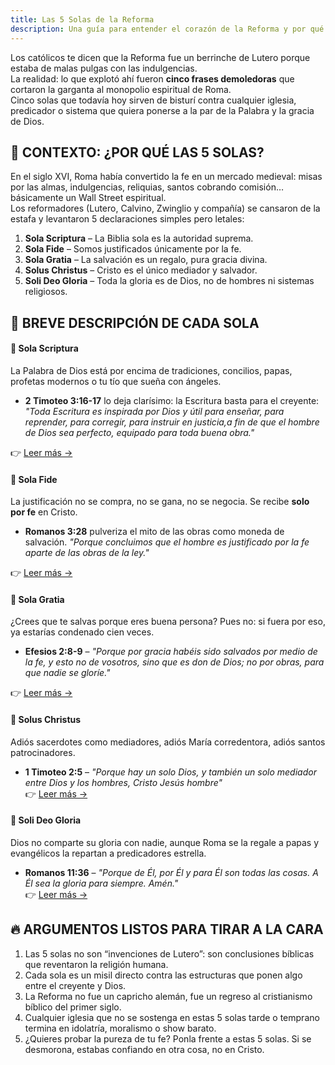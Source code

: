 ```yaml
---
title: Las 5 Solas de la Reforma
description: Una guía para entender el corazón de la Reforma y por qué Roma todavía tiene pesadillas con estas frases.
---
```


Los católicos te dicen que la Reforma fue un berrinche de Lutero porque estaba de malas pulgas con las indulgencias.  
La realidad: lo que explotó ahí fueron **cinco frases demoledoras** que cortaron la garganta al monopolio espiritual de Roma.  
Cinco solas que todavía hoy sirven de bisturí contra cualquier iglesia, predicador o sistema que quiera ponerse a la par de la Palabra y la gracia de Dios.

## 🧱 CONTEXTO: ¿POR QUÉ LAS 5 SOLAS?

En el siglo XVI, Roma había convertido la fe en un mercado medieval: misas por las almas, indulgencias, reliquias, santos cobrando comisión… básicamente un Wall Street espiritual.  
Los reformadores (Lutero, Calvino, Zwinglio y compañía) se cansaron de la estafa y levantaron 5 declaraciones simples pero letales:

1. **Sola Scriptura** – La Biblia sola es la autoridad suprema.  
2. **Sola Fide** – Somos justificados únicamente por la fe.  
3. **Sola Gratia** – La salvación es un regalo, pura gracia divina.  
4. **Solus Christus** – Cristo es el único mediador y salvador.  
5. **Soli Deo Gloria** – Toda la gloria es de Dios, no de hombres ni sistemas religiosos.

## 📜 BREVE DESCRIPCIÓN DE CADA SOLA

#### 🔹 Sola Scriptura
La Palabra de Dios está por encima de tradiciones, concilios, papas, profetas modernos o tu tío que sueña con ángeles.  
- **2 Timoteo 3:16-17** lo deja clarísimo: la Escritura basta para el creyente:
  *"Toda Escritura es inspirada por Dios y útil para enseñar, para reprender, para corregir, para instruir en justicia,a fin de que el hombre de Dios sea perfecto, equipado para toda buena obra."*
  
👉 [Leer más →](/guides/doctrinas/sola-scriptura)

#### 🔹 Sola Fide
La justificación no se compra, no se gana, no se negocia. Se recibe **solo por fe** en Cristo.  
- **Romanos 3:28** pulveriza el mito de las obras como moneda de salvación. 
*"Porque concluimos que el hombre es justificado por la fe aparte de las obras de la ley."*
 
👉 [Leer más →](/guides/doctrinas/sola-fide)

#### 🔹 Sola Gratia
¿Crees que te salvas porque eres buena persona? Pues no: si fuera por eso, ya estarías condenado cien veces.  
- **Efesios 2:8-9** – *"Porque por gracia habéis sido salvados por medio de la fe, y esto no de vosotros, sino que es don de Dios; no por obras, para que nadie se gloríe."*
 
👉 [Leer más →](/guides/doctrinas/sola-gratia)

#### 🔹 Solus Christus
Adiós sacerdotes como mediadores, adiós María corredentora, adiós santos patrocinadores.  
- **1 Timoteo 2:5** – *"Porque hay un solo Dios, y también un solo mediador entre Dios y los hombres, Cristo Jesús hombre"*  
👉 [Leer más →](/guides/doctrinas/solus-christus)

#### 🔹 Soli Deo Gloria
Dios no comparte su gloria con nadie, aunque Roma se la regale a papas y evangélicos la repartan a predicadores estrella.  
- **Romanos 11:36** – *"Porque de Él, por Él y para Él son todas las cosas. A Él sea la gloria para siempre. Amén."*  
👉 [Leer más →](/guides/doctrinas/soli-deo-gloria)

## 🔥 ARGUMENTOS LISTOS PARA TIRAR A LA CARA

1. Las 5 solas no son “invenciones de Lutero”: son conclusiones bíblicas que reventaron la religión humana.  
2. Cada sola es un misil directo contra las estructuras que ponen algo entre el creyente y Dios.  
3. La Reforma no fue un capricho alemán, fue un regreso al cristianismo bíblico del primer siglo.  
4. Cualquier iglesia que no se sostenga en estas 5 solas tarde o temprano termina en idolatría, moralismo o show barato.  
5. ¿Quieres probar la pureza de tu fe? Ponla frente a estas 5 solas. Si se desmorona, estabas confiando en otra cosa, no en Cristo.
